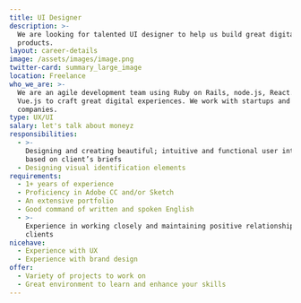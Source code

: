 ```yaml
---
title: UI Designer
description: >-
  We are looking for talented UI designer to help us build great digital
  products.
layout: career-details
image: /assets/images/image.png
twitter-card: summary_large_image
location: Freelance
who_we_are: >-
  We are an agile development team using Ruby on Rails, node.js, React.js, and
  Vue.js to craft great digital experiences. We work with startups and grown-up
  companies.
type: UX/UI
salary: let's talk about moneyz
responsibilities:
  - >-
    Designing and creating beautiful; intuitive and functional user interfaces
    based on client’s briefs
  - Designing visual identification elements
requirements:
  - 1+ years of experience
  - Proficiency in Adobe CC and/or Sketch
  - An extensive portfolio
  - Good command of written and spoken English
  - >-
    Experience in working closely and maintaining positive relationships with
    clients
nicehave:
  - Experience with UX
  - Experience with brand design
offer:
  - Variety of projects to work on
  - Great environment to learn and enhance your skills
---
```


